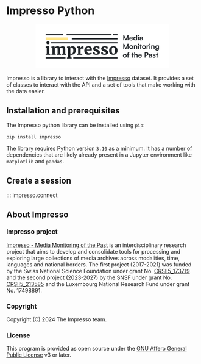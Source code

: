 # Impresso Python

<p align="center">
  <img src="https://github.com/impresso/impresso.github.io/blob/master/assets/images/3x1--Yellow-Impresso-Black-on-White--transparent.png?raw=true" width="350" alt="Impresso Project Logo"/>
</p>

Impresso is a library to interact with the [Impresso](https://impresso-project.ch/app) dataset. It provides a set of classes to interact with the API and a set of tools that make working with the data easier.

## Installation and prerequisites

The Impresso python library can be installed using `pip`:

```shell
pip install impresso
```

The library requires Python version `3.10` as a minimum. It has a number of dependencies that are likely already present in a Jupyter environment like `matplotlib` and `pandas`.

## Create a session

::: impresso.connect


## About Impresso

### Impresso project

[Impresso - Media Monitoring of the Past](https://impresso-project.ch) is an interdisciplinary research project that aims to develop and consolidate tools for processing and exploring large collections of media archives across modalities, time, languages and national borders. The first project (2017-2021) was funded by the Swiss National Science Foundation under grant No. [CRSII5_173719](http://p3.snf.ch/project-173719) and the second project (2023-2027) by the SNSF under grant No. [CRSII5_213585](https://data.snf.ch/grants/grant/213585) and the Luxembourg National Research Fund under grant No. 17498891.

### Copyright

Copyright (C) 2024 The Impresso team.

### License

This program is provided as open source under the [GNU Affero General Public License](https://github.com/impresso/impresso-pyindexation/blob/master/LICENSE) v3 or later.
